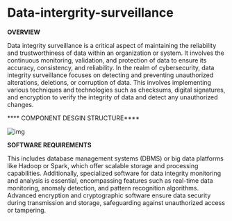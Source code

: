 # Data-intergrity-surveillance


****OVERVIEW****



Data integrity surveillance is a critical aspect of maintaining the reliability and 
trustworthiness of data within an organization or system. It involves the continuous 
monitoring, validation, and protection of data to ensure its accuracy, consistency, and 
reliability. In the realm of cybersecurity, data integrity surveillance focuses on detecting 
and preventing unauthorized alterations, deletions, or corruption of data. This involves 
implementing various techniques and technologies such as checksums, digital 
signatures, and encryption to verify the integrity of data and detect any unauthorized 
changes.


**** COMPONENT DESGIN STRUCTURE****

![img](https://github.com/user-attachments/assets/13f63848-df69-428a-aa26-21476b28b0ae)




****SOFTWARE REQUIREMENTS****



This includes database management systems (DBMS) or big data platforms like Hadoop or Spark, which offer scalable 
storage and processing capabilities. Additionally, specialized software for data integrity 
monitoring and analysis is essential, encompassing features such as real-time data 
monitoring, anomaly detection, and pattern recognition algorithms. Advanced encryption 
and cryptographic software ensure data security during transmission and storage, 
safeguarding against unauthorized access or tampering.

